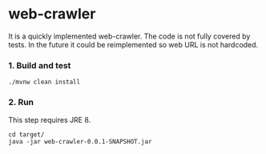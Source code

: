 # web-crawler
It is a quickly implemented web-crawler. 
The code is not fully covered by tests.
In the future it could be reimplemented so web URL is not hardcoded.


### 1. Build and test
```
./mvnw clean install
```
### 2. Run
This step requires JRE 8. 
```
cd target/ 
java -jar web-crawler-0.0.1-SNAPSHOT.jar
```
